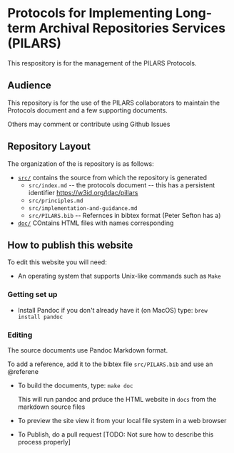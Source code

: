 # Protocols for Implementing Long-term Archival Repositories Services (PILARS)

This respository is for the management of the PILARS Protocols.

## Audience

This repository is for the use of the PILARS collaborators to maintain the Protocols document and a few supporting documents. 

Others may comment or contribute using Github Issues

## Repository Layout

The organization of the is repository is as follows:

- [`src/`](./src) contains the source from which the repository is generated
  - `src/index.md` -- the protocols document -- this has a persistent identifier <https://w3id.org/ldac/pillars>
  - `src/principles.md` 
  - `src/implementation-and-guidance.md`
  - `src/PILARS.bib` -- Refernces in bibtex format (Peter Sefton has a)
- [`doc/`](./doc) COntains HTML files with names corresponding

## How to publish this website

To edit this website you will need:

- An operating system that supports Unix-like commands such as `Make` 

### Getting set up

- Install Pandoc if you don't already have it (on MacOS) type:
  `brew install pandoc`


### Editing

The source documents use Pandoc Markdown format. 

To add a reference, add it to the bibtex file `src/PILARS.bib` and use an @referene

- To build the documents, type: `make doc`

  This will run pandoc and prduce the HTML website in `docs` from the markdown source files

-  To preview the site view it from your local file system in a web browser


- To Publish, do a pull request [TODO: Not sure how to describe this process properly]